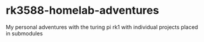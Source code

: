 # rk3588-homelab-adventures
My personal adventures with the turing pi rk1 with individual projects placed in submodules
